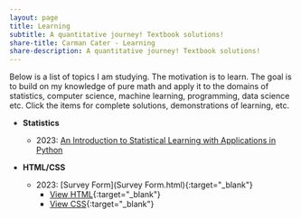 ```yaml
---
layout: page
title: Learning
subtitle: A quantitative journey! Textbook solutions!
share-title: Carman Cater - Learning
share-description: A quantitative journey! Textbook solutions!
---
```


<!-- Below is a list of textbook I am studying and writing complete original solutions for. The motivation is to learn. The goal is to build on my knowledge of pure math and apply it to the domains of statistics, computer science, machine learning, programming, data science etc. -->

Below is a list of topics I am studying. The motivation is to learn. The goal is to build on my knowledge of pure math and apply it to the domains of statistics, computer science, machine learning, programming, data science etc. Click the items for complete solutions, demonstrations of learning, etc.

- **Statistics**
    - 2023: [An Introduction to Statistical Learning with Applications in Python](ISLP.md)
    
- **HTML/CSS**
    - 2023: [Survey Form](Survey Form.html){:target="_blank"}
        - [View HTML](SurveyFormHTML.md){:target="_blank"}
        - [View CSS](SurveyFormCSS.md){:target="_blank"}